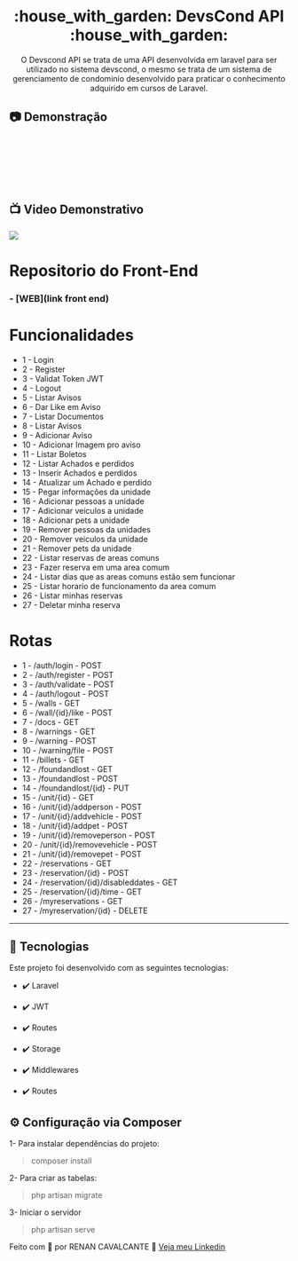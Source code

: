 <h1 align="center">:house_with_garden: DevsCond API :house_with_garden:</h1>

<p align="center">O Devscond API se trata de uma API desenvolvida em laravel para ser utilizado no sistema devscond, o mesmo se trata de um sistema de gerenciamento de condominio desenvolvido para praticar o conhecimento adquirido em cursos de Laravel.</p>

## :camera: Demonstração

<div align="center" >
  <img src=""><br/><br/>
  <img src=""><br/><br/>
  <img src=""><br/><br/>
  <img src=""><br/><br/>
</div><br/>

## :tv: Video Demonstrativo

<a href="">
  <img src="link video demonstrativo"/>
</a>

# Repositorio do Front-End

### - [WEB](link front end)

# Funcionalidades

 - 1 - Login
 - 2 - Register
 - 3 - Validat Token JWT
 - 4 - Logout
 - 5 - Listar Avisos
 - 6 - Dar Like em Aviso
 - 7 - Listar Documentos
 - 8 - Listar Avisos
 - 9 - Adicionar Aviso
 - 10 - Adicionar Imagem pro aviso
 - 11 - Listar Boletos
 - 12 - Listar Achados e perdidos
 - 13 - Inserir Achados e perdidos
 - 14 - Atualizar um Achado e perdido
 - 15 - Pegar informações da unidade
 - 16 - Adicionar pessoas a unidade
 - 17 - Adicionar veiculos a unidade
 - 18 - Adicionar pets a unidade
 - 19 - Remover pessoas da unidades
 - 20 - Remover veiculos da unidade
 - 21 - Remover pets da unidade
 - 22 - Listar reservas de areas comuns
 - 23 - Fazer reserva em uma area comum
 - 24 - Listar dias que as areas comuns estão sem funcionar
 - 25 - Listar horario de funcionamento da area comum
 - 26 - Listar minhas reservas
 - 27 - Deletar minha reserva


# Rotas

  - 1 - /auth/login - POST
 - 2 - /auth/register - POST
 - 3 - /auth/validate - POST
 - 4 - /auth/logout - POST
 - 5 - /walls - GET
 - 6 - /wall/{id}/like - POST
 - 7 - /docs - GET
 - 8 - /warnings - GET
 - 9 - /warning - POST
 - 10 - /warning/file - POST
 - 11 - /billets - GET
 - 12 - /foundandlost - GET
 - 13 - /foundandlost - POST
 - 14 - /foundandlost/{id} - PUT
 - 15 - /unit/{id} - GET
 - 16 - /unit/{id}/addperson - POST
 - 17 - /unit/{id}/addvehicle - POST
 - 18 - /unit/{id}/addpet - POST
 - 19 - /unit/{id}/removeperson - POST
 - 20 - /unit/{id}/removevehicle - POST
 - 21 - /unit/{id}/removepet - POST
 - 22 - /reservations - GET
 - 23 - /reservation/{id} - POST
 - 24 - /reservation/{id}/disableddates - GET
 - 25 - /reservation/{id}/time - GET
 - 26 - /myreservations - GET
 - 27 - /myreservation/{id} - DELETE

---


## 🚀 Tecnologias

Este projeto foi desenvolvido com as seguintes tecnologias:


- ✔️ Laravel

- ✔️ JWT

- ✔️ Routes

- ✔️ Storage

- ✔️ Middlewares

- ✔️ Routes


## ⚙ Configuração via Composer

1- Para instalar dependências do projeto:
> composer install

2- Para criar as tabelas:
> php artisan migrate

3- Iniciar o servidor
> php artisan serve



Feito com 💜 por RENAN CAVALCANTE 👋 [Veja meu Linkedin](https://www.linkedin.com/in/renanweb/)
<br>
